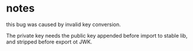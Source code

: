 # notes

this bug was caused by invalid key conversion.

The private key needs the public key appended before import to stable lib,
and stripped before export ot JWK.
